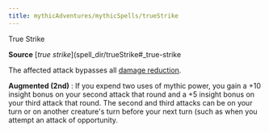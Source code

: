 ```yaml
---
title: mythicAdventures/mythicSpells/trueStrike
---
```

True Strike

**Source** [_true strike_](spell_dir/trueStrike#_true-strike

The affected attack bypasses all [damage reduction](monster_dir/universalMonsterRules#_damage-reduction).

**Augmented (2nd)** : If you expend two uses of mythic power, you gain a +10 insight bonus on your second attack that round and a +5 insight bonus on your third attack that round. The second and third attacks can be on your turn or on another creature's turn before your next turn (such as when you attempt an attack of opportunity.

